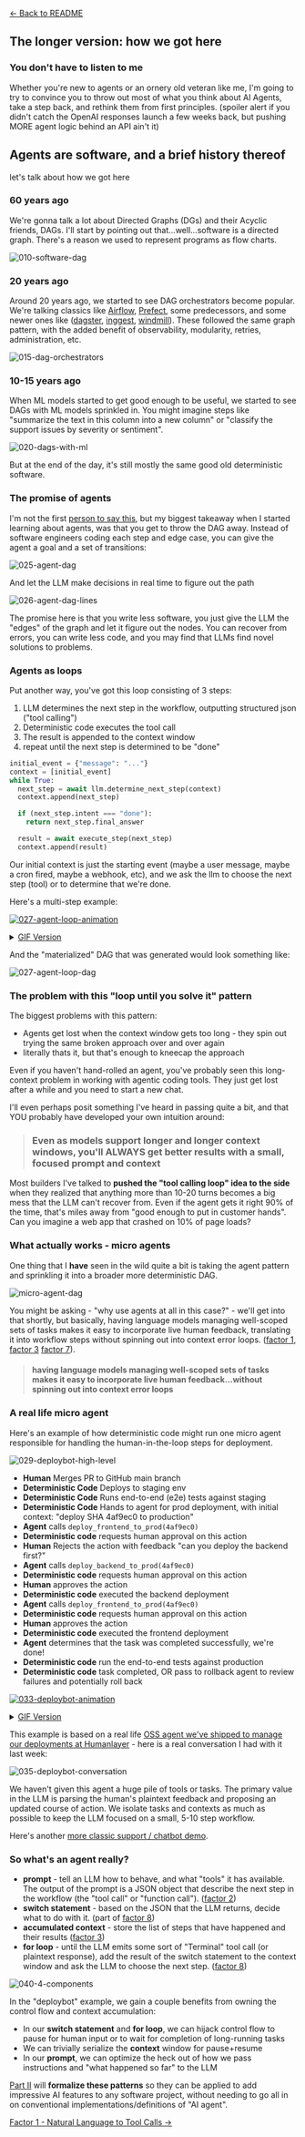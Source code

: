 [← Back to README](../README.md)

## The longer version: how we got here

### You don't have to listen to me

Whether you're new to agents or an ornery old veteran like me, I'm going to try to convince you to throw out most of what you think about AI Agents, take a step back, and rethink them from first principles. (spoiler alert if you didn't catch the OpenAI responses launch a few weeks back, but pushing MORE agent logic behind an API ain't it)


## Agents are software, and a brief history thereof

let's talk about how we got here

### 60 years ago

We're gonna talk a lot about Directed Graphs (DGs) and their Acyclic friends, DAGs. I'll start by pointing out that...well...software is a directed graph. There's a reason we used to represent programs as flow charts.

![010-software-dag](../img/010-software-dag.png)

### 20 years ago

Around 20 years ago, we started to see DAG orchestrators become popular. We're talking classics like [Airflow](https://airflow.apache.org/), [Prefect](https://www.prefect.io/), some predecessors, and some newer ones like ([dagster](https://dagster.io/), [inggest](https://www.inngest.dev/), [windmill](https://www.windmill.dev/)). These followed the same graph pattern, with the added benefit of observability, modularity, retries, administration, etc.

![015-dag-orchestrators](../img/015-dag-orchestrators.png)

### 10-15 years ago

When ML models started to get good enough to be useful, we started to see DAGs with ML models sprinkled in. You might imagine steps like "summarize the text in this column into a new column" or "classify the support issues by severity or sentiment".

![020-dags-with-ml](../img/020-dags-with-ml.png)

But at the end of the day, it's still mostly the same good old deterministic software.

### The promise of agents

I'm not the first [person to say this](https://youtu.be/Dc99-zTMyMg?si=bcT0hIwWij2mR-40&t=73), but my biggest takeaway when I started learning about agents, was that you get to throw the DAG away. Instead of software engineers coding each step and edge case, you can give the agent a goal and a set of transitions:

![025-agent-dag](../img/025-agent-dag.png)

And let the LLM make decisions in real time to figure out the path

![026-agent-dag-lines](../img/026-agent-dag-lines.png)

The promise here is that you write less software, you just give the LLM the "edges" of the graph and let it figure out the nodes. You can recover from errors, you can write less code, and you may find that LLMs find novel solutions to problems.

### Agents as loops

Put another way, you've got this loop consisting of 3 steps:

1. LLM determines the next step in the workflow, outputting structured json ("tool calling")
2. Deterministic code executes the tool call
3. The result is appended to the context window 
4. repeat until the next step is determined to be "done"

```python
initial_event = {"message": "..."}
context = [initial_event]
while True:
  next_step = await llm.determine_next_step(context)
  context.append(next_step)

  if (next_step.intent === "done"):
    return next_step.final_answer

  result = await execute_step(next_step)
  context.append(result)
```

Our initial context is just the starting event (maybe a user message, maybe a cron fired, maybe a webhook, etc),
and we ask the llm to choose the next step (tool) or to determine that we're done.

Here's a multi-step example:

[![027-agent-loop-animation](../img/027-agent-loop-animation.gif)](https://github.com/user-attachments/assets/3beb0966-fdb1-4c12-a47f-ed4e8240f8fd)

<details>
<summary><a href="../img/027-agent-loop-animation.gif">GIF Version</a></summary>

![027-agent-loop-animation](../img/027-agent-loop-animation.gif)]

</details>

And the "materialized" DAG that was generated would look something like:

![027-agent-loop-dag](../img/027-agent-loop-dag.png)

### The problem with this "loop until you solve it" pattern

The biggest problems with this pattern:

- Agents get lost when the context window gets too long - they spin out trying the same broken approach over and over again
- literally thats it, but that's enough to kneecap the approach

Even if you haven't hand-rolled an agent, you've probably seen this long-context problem in working with agentic coding tools. They just get lost after a while and you need to start a new chat.

I'll even perhaps posit something I've heard in passing quite a bit, and that YOU probably have developed your own intuition around:

> ### **Even as models support longer and longer context windows, you'll ALWAYS get better results with a small, focused prompt and context**

Most builders I've talked to **pushed the "tool calling loop" idea to the side** when they realized that anything more than 10-20 turns becomes a big mess that the LLM can't recover from. Even if the agent gets it right 90% of the time, that's miles away from "good enough to put in customer hands". Can you imagine a web app that crashed on 10% of page loads?

### What actually works - micro agents

One thing that I **have** seen in the wild quite a bit is taking the agent pattern and sprinkling it into a broader more deterministic DAG. 

![micro-agent-dag](../img/028-micro-agent-dag.png)

You might be asking - "why use agents at all in this case?" - we'll get into that shortly, but basically, having language models managing well-scoped sets of tasks makes it easy to incorporate live human feedback, translating it into workflow steps without spinning out into context error loops. ([factor 1](./factor-1-natural-language-to-tool-calls.md), [factor 3](./factor-3-own-your-context-window.md) [factor 7](./factor-7-contact-humans-with-tools.md)).

> #### having language models managing well-scoped sets of tasks makes it easy to incorporate live human feedback...without spinning out into context error loops

### A real life micro agent 

Here's an example of how deterministic code might run one micro agent responsible for handling the human-in-the-loop steps for deployment. 

![029-deploybot-high-level](../img/029-deploybot-high-level.png)

* **Human** Merges PR to GitHub main branch
* **Deterministic Code** Deploys to staging env
* **Deterministic Code** Runs end-to-end (e2e) tests against staging
* **Deterministic Code** Hands to agent for prod deployment, with initial context: "deploy SHA 4af9ec0 to production"
* **Agent** calls `deploy_frontend_to_prod(4af9ec0)`
* **Deterministic code** requests human approval on this action
* **Human** Rejects the action with feedback "can you deploy the backend first?"
* **Agent** calls `deploy_backend_to_prod(4af9ec0)`
* **Deterministic code** requests human approval on this action
* **Human** approves the action
* **Deterministic code** executed the backend deployment
* **Agent** calls `deploy_frontend_to_prod(4af9ec0)`
* **Deterministic code** requests human approval on this action
* **Human** approves the action
* **Deterministic code** executed the frontend deployment
* **Agent** determines that the task was completed successfully, we're done!
* **Deterministic code** run the end-to-end tests against production
* **Deterministic code** task completed, OR pass to rollback agent to review failures and potentially roll back

[![033-deploybot-animation](../img/033-deploybot.gif)](https://github.com/user-attachments/assets/deb356e9-0198-45c2-9767-231cb569ae13)

<details>
<summary><a href="../img/033-deploybot.gif">GIF Version</a></summary>

![033-deploybot-animation](../img/033-deploybot.gif)]

</details>

This example is based on a real life [OSS agent we've shipped to manage our deployments at Humanlayer](https://github.com/got-agents/agents/tree/main/deploybot-ts) - here is a real conversation I had with it last week:

![035-deploybot-conversation](../img/035-deploybot-conversation.png)


We haven't given this agent a huge pile of tools or tasks. The primary value in the LLM is parsing the human's plaintext feedback and proposing an updated course of action. We isolate tasks and contexts as much as possible to keep the LLM focused on a small, 5-10 step workflow.

Here's another [more classic support / chatbot demo](https://x.com/chainlit_io/status/1858613325921480922).

### So what's an agent really?

- **prompt** - tell an LLM how to behave, and what "tools" it has available. The output of the prompt is a JSON object that describe the next step in the workflow (the "tool call" or "function call"). ([factor 2](./factor-2-own-your-prompts.md))
- **switch statement** - based on the JSON that the LLM returns, decide what to do with it. (part of [factor 8](./factor-8-own-your-control-flow.md))
- **accumulated context** - store the list of steps that have happened and their results ([factor 3](./factor-3-own-your-context-window.md))
- **for loop** - until the LLM emits some sort of "Terminal" tool call (or plaintext response), add the result of the switch statement to the context window and ask the LLM to choose the next step. ([factor 8](./factor-8-own-your-control-flow.md))

![040-4-components](../img/040-4-components.png)

In the "deploybot" example, we gain a couple benefits from owning the control flow and context accumulation:

- In our **switch statement** and **for loop**, we can hijack control flow to pause for human input or to wait for completion of long-running tasks
- We can trivially serialize the **context** window for pause+resume
- In our **prompt**, we can optimize the heck out of how we pass instructions and "what happened so far" to the LLM


[Part II](../README.md#12-factor-agents) will **formalize these patterns** so they can be applied to add impressive AI features to any software project, without needing to go all in on conventional implementations/definitions of "AI agent".

[Factor 1 - Natural Language to Tool Calls →](./factor-1-natural-language-to-tool-calls.md)